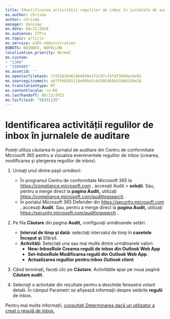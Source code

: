 ```yaml
---
title: Identificarea activității regulilor de inbox în jurnalele de auditare
ms.author: chrisda
author: chrisda
manager: dansimp
ms.date: 04/21/2020
ms.audience: ITPro
ms.topic: article
ms.service: o365-administration
ROBOTS: NOINDEX, NOFOLLOW
localization_priority: Normal
ms.custom:
- "1368"
- "3100005"
ms.assetid: ''
ms.openlocfilehash: 1f252836d624b4550e1f3c87cf4fd7309dec6e91
ms.sourcegitcommit: ab75f66355116e995b3cb5505465b31989339e28
ms.translationtype: MT
ms.contentlocale: ro-RO
ms.lasthandoff: 08/13/2021
ms.locfileid: "58331135"
---
```

# <a name="identify-inbox-rule-activity-in-audit-logs"></a>Identificarea activității regulilor de inbox în jurnalele de auditare

Puteți utiliza căutarea în jurnalul de auditare din Centru de conformitate Microsoft 365 pentru a vizualiza evenimentele regulilor de inbox (crearea, modificarea și ștergerea regulilor de inbox).

1. Urmați unul dintre pașii următori:
   - În programul Centru de conformitate Microsoft 365 la <https://compliance.microsoft.com> , accesați Audit  \> **soluții**. Sau, pentru a merge direct la **pagina Audit,** utilizați <https://compliance.microsoft.com/auditlogsearch> .
   - În portalul Microsoft 365 Defender din <https://security.microsoft.com> , accesați **Audit**. Sau, pentru a merge direct la **pagina Audit,** utilizați <https://security.microsoft.com/auditlogsearch> .

2. Pe fila **Căutare** din pagina **Audit,** configurați următoarele setări:
   - **Interval de timp și dată:** selectați intervalul de timp în **casetele Început** **și** Sfârșit.
   - **Activități:** Selectați una sau mai multe dintre următoarele valori:
     - **New-InboxRule Crearea regulii de inbox din Outlook Web App**
     - **Set-InboxRule Modificarea regulii din Outlook Web App**.
     - **Actualizarea regulilor pentru inbox Outlook client**

3. Când terminați, faceți clic pe **Căutare**. Activitățile apar pe noua pagină **Căutare audit.**

4. Selectați o activitate din rezultate pentru a deschide fereastra volant detalii. În câmpul Parametri se afișează informații despre setările **regulii** de inbox.

Pentru mai multe informații, [consultați Determinarea dacă un utilizator a creat o regulă de inbox.](https://docs.microsoft.com/microsoft-365/compliance/auditing-troubleshooting-scenarios#determine-if-a-user-created-an-inbox-rule)
